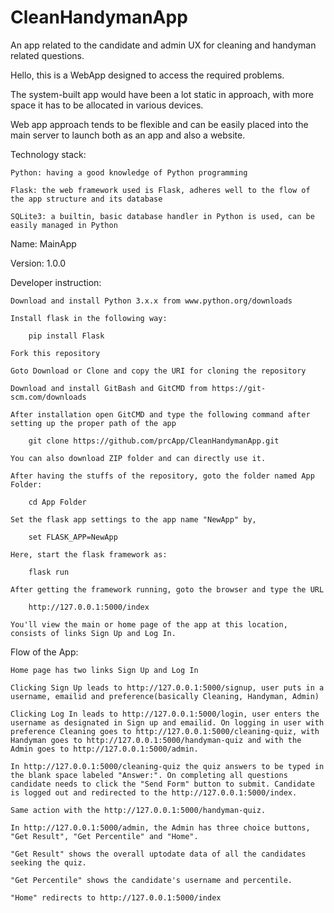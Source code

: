 # CleanHandymanApp
An app related to the candidate and admin UX for cleaning and handyman related questions.

Hello, this is a WebApp designed to access the required problems. 

The system-built app would have been a lot static in approach, with more space it has to be allocated in various devices. 

Web app approach tends to be flexible and can be easily placed into the main server to launch both as an app and also a website. 

Technology stack:

	Python: having a good knowledge of Python programming

	Flask: the web framework used is Flask, adheres well to the flow of the app structure and its database

	SQLite3: a builtin, basic database handler in Python is used, can be easily managed in Python

Name: MainApp

Version: 1.0.0

Developer instruction:

	Download and install Python 3.x.x from www.python.org/downloads

	Install flask in the following way:

		pip install Flask

	Fork this repository 

	Goto Download or Clone and copy the URI for cloning the repository

	Download and install GitBash and GitCMD from https://git-scm.com/downloads

	After installation open GitCMD and type the following command after setting up the proper path of the app

		git clone https://github.com/prcApp/CleanHandymanApp.git

	You can also download ZIP folder and can directly use it.

	After having the stuffs of the repository, goto the folder named App Folder:

		cd App Folder

	Set the flask app settings to the app name "NewApp" by,

		set FLASK_APP=NewApp

	Here, start the flask framework as:

		flask run

	After getting the framework running, goto the browser and type the URL 

		http://127.0.0.1:5000/index

	You'll view the main or home page of the app at this location, consists of links Sign Up and Log In.


Flow of the App:

	Home page has two links Sign Up and Log In

	Clicking Sign Up leads to http://127.0.0.1:5000/signup, user puts in a username, emailid and preference(basically Cleaning, Handyman, Admin)

	Clicking Log In leads to http://127.0.0.1:5000/login, user enters the username as designated in Sign up and emailid. On logging in user with preference Cleaning goes to http://127.0.0.1:5000/cleaning-quiz, with Handyman goes to http://127.0.0.1:5000/handyman-quiz and with the Admin goes to http://127.0.0.1:5000/admin.

	In http://127.0.0.1:5000/cleaning-quiz the quiz answers to be typed in the blank space labeled "Answer:". On completing all questions candidate needs to click the "Send Form" button to submit. Candidate is logged out and redirected to the http://127.0.0.1:5000/index.

	Same action with the http://127.0.0.1:5000/handyman-quiz.

	In http://127.0.0.1:5000/admin, the Admin has three choice buttons, "Get Result", "Get Percentile" and "Home".

	"Get Result" shows the overall uptodate data of all the candidates seeking the quiz.

	"Get Percentile" shows the candidate's username and percentile.
	
	"Home" redirects to http://127.0.0.1:5000/index

